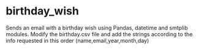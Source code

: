 # birthday_wish
Sends an email with a birthday wish using Pandas, datetime and smtplib modules.
Modify the birthday.csv file and add the strings according to the info requested in this order (name,email,year,month,day)

